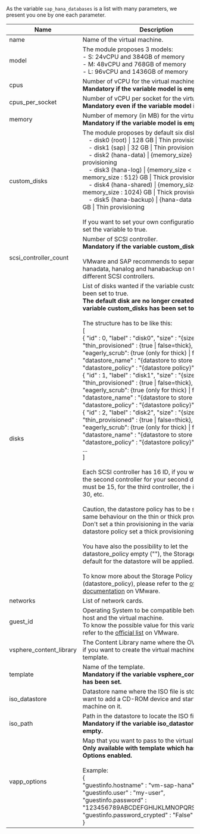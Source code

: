 As the variable `sap_hana_databases` is a list with many parameters, we present you one by one each parameter.

<table>
<thead>
  <tr>
    <th>Name</th>
    <th>Description</th>
    <th>Type</th>
  </tr>
</thead>
<tbody>
  <tr>
    <td>name</td>
    <td>Name of the virtual machine.</td>
    <td>string</td>
  </tr>
  <tr>
    <td>model</td>
    <td>The module proposes 3 models:<br>
        - S: 24vCPU and 384GB of memory<br>
        - M: 48vCPU and 768GB of memory<br>
        - L: 96vCPU and 1436GB of memory<br>
    </td>
    <td>string</td>
  </tr>
  <tr>
    <td>cpus</td>
    <td>Number of vCPU for the virtual machine.<br>
        <b>Mandatory if the variable model is empty.</b>
    </td>
    <td>string</td>
  </tr>
  <tr>
    <td>cpus_per_socket</td>
    <td>Number of vCPU per socket for the virtual machine.<br>
        <b>Mandatory even if the variable model is empty.</b>
    </td>
    <td>string</td>
  </tr>
  <tr>
    <td>memory</td>
    <td>Number of memory (in MB) for the virtual machine.<br>
        <b>Mandatory if the variable model is empty.</b>
    </td>
    <td>string</td>
  </tr>
  <tr>
    <td>custom_disks</td>
    <td>The module proposes by default six disks:<br>
        &emsp;- disk0 (root) | 128 GB | Thin provisioning<br>
        &emsp;- disk1 (sap) | 32 GB | Thin provisioning<br>
        &emsp;- disk2 (hana-data) | {memory_size} GB | Thick provisioning<br>
        &emsp;- disk3 (hana-log) | {memory_size < 512 ? 1/2 memory_size : 512} GB | Thick provisioning<br>
        &emsp;- disk4 (hana-shared) | {memory_size < 1024 ? memory_size : 1024} GB | Thick provisioning<br>
        &emsp;- disk5 (hana-backup) | {hana-data + hana-log} GB | Thin provisioning<br><br>
        If you want to set your own configuration for disks, set the variable to true.
    </td>
    <td>boolean</td>
  </tr>
  <tr>
    <td>scsi_controller_count</td>
    <td>Number of SCSI controller.<br>
        <b>Mandatory if the variable custom_disks is true.</b><br><br>
        VMware and SAP recommends to separate hanadata, hanalog and hanabackup on three different SCSI controllers.<br>
    </td>
    <td>number</td>
  </tr>
  <tr>
    <td>disks</td>
    <td>List of disks wanted if the variable custom_disks has been set to true.<br>
        <b>The default disk are no longer created if the variable custom_disks has been set to true</b><br><br>
        The structure has to be like this:<br>
        [<br>
        { "id" : 0, "label" : "disk0", "size" : "{size in GB}", "thin_provisioned" : {true | false=thick}, "eagerly_scrub": {true (only for thick) | false}, "datastore_name" : "{datastore to store disk}", "datastore_policy" : "{datastore policy}" },<br>
        { "id" : 1, "label" : "disk1", "size" : "{size in GB}", "thin_provisioned" : {true | false=thick}, "eagerly_scrub": {true (only for thick) | false}, "datastore_name" : "{datastore to store disk}", "datastore_policy" : "{datastore policy}" },<br>
        { "id" : 2, "label" : "disk2", "size" : "{size in GB}", "thin_provisioned" : {true | false=thick}, "eagerly_scrub": {true (only for thick) | false}, "datastore_name" : "{datastore to store disk}", "datastore_policy" : "{datastore policy}" },<br>
        ...<br>
        ]<br><br>
        Each SCSI controller has 16 ID, if you want to use the second controller for your second disk, the id must be 15, for the third controller, the id must be 30, etc.<br><br>
        Caution, the datastore policy has to be set with the same behaviour on the thin or thick provisioning. Don't set a thin provisioning in the variable if the datastore policy set a thick provisioning.<br><br>
        You have also the possibility to let the datastore_policy empty (""), the Storage Policy by default for the datastore will be applied.<br><br>
        To know more about the Storage Policy (datastore_policy), please refer to the <a href="https://docs.vmware.com/en/VMware-vSphere/6.7/com.vmware.vsphere.storage.doc/GUID-89091D59-D844-46B2-94C2-35A3961D23E7.html">official documentation</a> on VMware.
    </td>
    <td>list()</td>
  </tr>
  <tr>
    <td>networks</td>
    <td>List of network cards.</td>
    <td>list()</td>
  </tr>
  <tr>
    <td>guest_id</td>
    <td>Operating System to be compatible between ESXi host and the virtual machine.<br>
        To know the possible value for this variable, please refer to the <a href="https://vdc-repo.vmware.com/vmwb-repository/dcr-public/da47f910-60ac-438b-8b9b-6122f4d14524/16b7274a-bf8b-4b4c-a05e-746f2aa93c8c/doc/vim.vm.GuestOsDescriptor.GuestOsIdentifier.html">official list</a> on VMware.
    </td>
    <td>string</td>
  </tr>
  <tr>
    <td>vsphere_content_library</td>
    <td>The Content Library name where the OVA is stored, if you want to create the virtual machine from a template.</td>
    <td>string</td>
  </tr>
  <tr>
    <td>template</td>
    <td>Name of the template.<br>
        <b>Mandatory if the variable vsphere_content_library has been set.</b>
    </td>
    <td>string</td>
  </tr>
  <tr>
    <td>iso_datastore</td>
    <td>Datastore name where the ISO file is stored, if you want to add a CD-ROM device and start the virtual machine on it.</td>
    <td>string</td>
  </tr>
  <tr>
    <td>iso_path</td>
    <td>Path in the datastore to locate the ISO file.<br>
        <b>Mandatory if the variable iso_datastore is not empty.</b>
    </td>
    <td>string</td>
  </tr>
  <tr>
    <td>vapp_options</td>
    <td>Map that you want to pass to the virtual machine.<br>
        <b>Only available with template which has vApp Options enabled.</b><br><br>
        Example: <br>
        {<br>
            "guestinfo.hostname" : "vm-sap-hana",<br>
            "guestinfo.user" : "my-user",<br>
            "guestinfo.password" : "123456789ABCDEFGHIJKLMNOPQRSTUVWXYZ",<br>
            "guestinfo.password_crypted" : "False"<br>
        }<br>
    </td>
    <td>map</td>
  </tr>
</tbody>
</table>